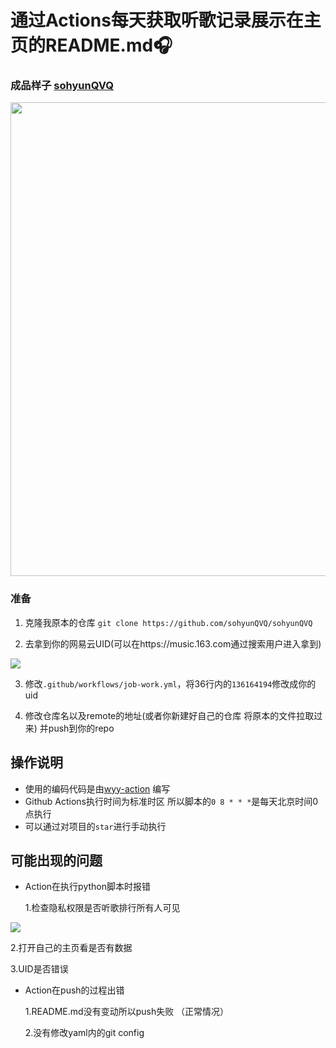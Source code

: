 
# 通过Actions每天获取听歌记录展示在主页的README.md🎧 

### 成品样子 [sohyunQVQ](https://github.com/sohyunQVQ/sohyunQVQ)
<p align="center">
  <img src="https://github.com/sohyunQVQ/netease-music-show/blob/main/images/1.png" width="758">
</p>

### 准备

1. 克隆我原本的仓库 `git clone https://github.com/sohyunQVQ/sohyunQVQ`

2. 去拿到你的网易云UID(可以在https://music.163.com通过搜索用户进入拿到)

<p align="left">
  <img src="https://github.com/sohyunQVQ/netease-music-show/blob/main/images/2.png">
</p>

3. 修改`.github/workflows/job-work.yml`，将36行内的`136164194`修改成你的uid 

4. 修改仓库名以及remote的地址(或者你新建好自己的仓库 将原本的文件拉取过来) 并push到你的repo

### 

## 操作说明

- 使用的编码代码是由[wyy-action](https://github.com/t00t00-crypto/wyy-action) 编写
- Github Actions执行时间为标准时区 所以脚本的`0 8 * * *`是每天北京时间0点执行
- 可以通过对项目的`star`进行手动执行

## 可能出现的问题

- Action在执行python脚本时报错
  
  1.检查隐私权限是否听歌排行所有人可见
<p align="left">
  <img src="https://github.com/sohyunQVQ/netease-music-show/blob/main/images/3.jpg">
</p>
  2.打开自己的主页看是否有数据

  3.UID是否错误

- Action在push的过程出错

  1.README.md没有变动所以push失败 （正常情况）

  2.没有修改yaml内的git config